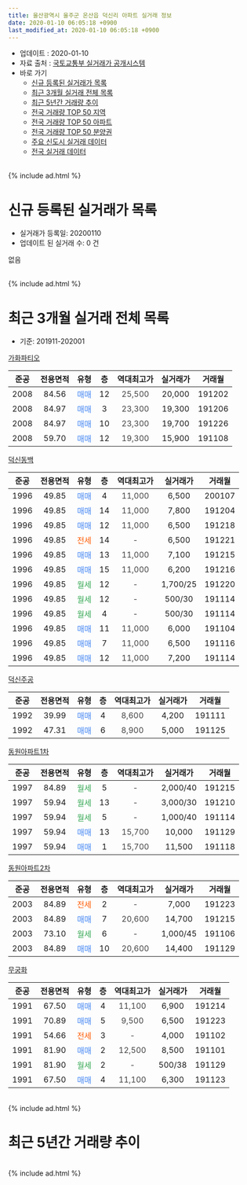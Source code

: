 ```yaml
---
title: 울산광역시 울주군 온산읍 덕신리 아파트 실거래 정보
date: 2020-01-10 06:05:18 +0900
last_modified_at: 2020-01-10 06:05:18 +0900
---
```


* 업데이트 : 2020-01-10
* 자료 출처 : [국토교통부 실거래가 공개시스템](http://rt.molit.go.kr)
* 바로 가기
    * [신규 등록된 실거래가 목록](#신규-등록된-실거래가-목록)
    * [최근 3개월 실거래 전체 목록](#최근-3개월-실거래-전체-목록)
    * [최근 5년간 거래량 추이](#최근-5년간-거래량-추이)
    * [전국 거래량 TOP 50 지역](https://inasie.github.io/apt-trade-info/최근-3개월-전국에서-가장-거래가-많이-발생한-지역)
    * [전국 거래량 TOP 50 아파트](https://inasie.github.io/apt-trade-info/최근-3개월-전국에서-가장-거래가-많이-발생한-아파트)
    * [전국 거래량 TOP 50 분양권](https://inasie.github.io/apt-trade-info/최근-3개월-전국에서-가장-거래가-많이-발생한-분양권)
    * [주요 신도시 실거래 데이터](https://inasie.github.io/apt-trade-info/주요-신도시)
    * [전국 실거래 데이터](https://inasie.github.io/apt-trade-info/전국)
<br>
{% include ad.html %}
<br>

# 신규 등록된 실거래가 목록
* 실거래가 등록일: 20200110
* 업데이트 된 실거래 수: 0 건

없음

<br>
{% include ad.html %}
<br>

# 최근 3개월 실거래 전체 목록
* 기준: 201911-202001


[가화파티오](https://search.naver.com/search.naver?query=%EC%9A%B8%EC%82%B0%EA%B4%91%EC%97%AD%EC%8B%9C+%EC%9A%B8%EC%A3%BC%EA%B5%B0+%EC%98%A8%EC%82%B0%EC%9D%8D+%EB%8D%95%EC%8B%A0%EB%A6%AC+%EA%B0%80%ED%99%94%ED%8C%8C%ED%8B%B0%EC%98%A4)

|준공|전용면적|유형|층|역대최고가|실거래가|거래월|
|:---:|:---:|:---:|:---:|:---:|:---:|:---:|
|2008|84.56|<span style="color:#4285f3">매매</span>|12|<span style="color:#444444">25,500</span>|20,000|191202|
|2008|84.97|<span style="color:#4285f3">매매</span>|3|<span style="color:#444444">23,300</span>|19,300|191206|
|2008|84.97|<span style="color:#4285f3">매매</span>|10|<span style="color:#444444">23,300</span>|19,700|191226|
|2008|59.70|<span style="color:#4285f3">매매</span>|12|<span style="color:#444444">19,300</span>|15,900|191108|

[덕신동백](https://search.naver.com/search.naver?query=%EC%9A%B8%EC%82%B0%EA%B4%91%EC%97%AD%EC%8B%9C+%EC%9A%B8%EC%A3%BC%EA%B5%B0+%EC%98%A8%EC%82%B0%EC%9D%8D+%EB%8D%95%EC%8B%A0%EB%A6%AC+%EB%8D%95%EC%8B%A0%EB%8F%99%EB%B0%B1)

|준공|전용면적|유형|층|역대최고가|실거래가|거래월|
|:---:|:---:|:---:|:---:|:---:|:---:|:---:|
|1996|49.85|<span style="color:#4285f3">매매</span>|4|<span style="color:#444444">11,000</span>|6,500|200107|
|1996|49.85|<span style="color:#4285f3">매매</span>|14|<span style="color:#444444">11,000</span>|7,800|191204|
|1996|49.85|<span style="color:#4285f3">매매</span>|12|<span style="color:#444444">11,000</span>|6,500|191218|
|1996|49.85|<span style="color:#ff5a00">전세</span>|14|<span style="color:#444444">-</span>|6,500|191221|
|1996|49.85|<span style="color:#4285f3">매매</span>|13|<span style="color:#444444">11,000</span>|7,100|191215|
|1996|49.85|<span style="color:#4285f3">매매</span>|15|<span style="color:#444444">11,000</span>|6,200|191216|
|1996|49.85|<span style="color:#34a853">월세</span>|12|<span style="color:#444444">-</span>|1,700/25|191220|
|1996|49.85|<span style="color:#34a853">월세</span>|12|<span style="color:#444444">-</span>|500/30|191114|
|1996|49.85|<span style="color:#34a853">월세</span>|4|<span style="color:#444444">-</span>|500/30|191114|
|1996|49.85|<span style="color:#4285f3">매매</span>|11|<span style="color:#444444">11,000</span>|6,000|191104|
|1996|49.85|<span style="color:#4285f3">매매</span>|7|<span style="color:#444444">11,000</span>|6,500|191116|
|1996|49.85|<span style="color:#4285f3">매매</span>|12|<span style="color:#444444">11,000</span>|7,200|191114|

[덕신주공](https://search.naver.com/search.naver?query=%EC%9A%B8%EC%82%B0%EA%B4%91%EC%97%AD%EC%8B%9C+%EC%9A%B8%EC%A3%BC%EA%B5%B0+%EC%98%A8%EC%82%B0%EC%9D%8D+%EB%8D%95%EC%8B%A0%EB%A6%AC+%EB%8D%95%EC%8B%A0%EC%A3%BC%EA%B3%B5)

|준공|전용면적|유형|층|역대최고가|실거래가|거래월|
|:---:|:---:|:---:|:---:|:---:|:---:|:---:|
|1992|39.99|<span style="color:#4285f3">매매</span>|4|<span style="color:#444444">8,600</span>|4,200|191111|
|1992|47.31|<span style="color:#4285f3">매매</span>|6|<span style="color:#444444">8,900</span>|5,000|191125|

[동원아파트1차](https://search.naver.com/search.naver?query=%EC%9A%B8%EC%82%B0%EA%B4%91%EC%97%AD%EC%8B%9C+%EC%9A%B8%EC%A3%BC%EA%B5%B0+%EC%98%A8%EC%82%B0%EC%9D%8D+%EB%8D%95%EC%8B%A0%EB%A6%AC+%EB%8F%99%EC%9B%90%EC%95%84%ED%8C%8C%ED%8A%B81%EC%B0%A8)

|준공|전용면적|유형|층|역대최고가|실거래가|거래월|
|:---:|:---:|:---:|:---:|:---:|:---:|:---:|
|1997|84.89|<span style="color:#34a853">월세</span>|5|<span style="color:#444444">-</span>|2,000/40|191215|
|1997|59.94|<span style="color:#34a853">월세</span>|13|<span style="color:#444444">-</span>|3,000/30|191210|
|1997|59.94|<span style="color:#34a853">월세</span>|5|<span style="color:#444444">-</span>|1,000/40|191114|
|1997|59.94|<span style="color:#4285f3">매매</span>|13|<span style="color:#444444">15,700</span>|10,000|191129|
|1997|59.94|<span style="color:#4285f3">매매</span>|1|<span style="color:#444444">15,700</span>|11,500|191118|

[동원아파트2차](https://search.naver.com/search.naver?query=%EC%9A%B8%EC%82%B0%EA%B4%91%EC%97%AD%EC%8B%9C+%EC%9A%B8%EC%A3%BC%EA%B5%B0+%EC%98%A8%EC%82%B0%EC%9D%8D+%EB%8D%95%EC%8B%A0%EB%A6%AC+%EB%8F%99%EC%9B%90%EC%95%84%ED%8C%8C%ED%8A%B82%EC%B0%A8)

|준공|전용면적|유형|층|역대최고가|실거래가|거래월|
|:---:|:---:|:---:|:---:|:---:|:---:|:---:|
|2003|84.89|<span style="color:#ff5a00">전세</span>|2|<span style="color:#444444">-</span>|7,000|191223|
|2003|84.89|<span style="color:#4285f3">매매</span>|7|<span style="color:#444444">20,600</span>|14,700|191215|
|2003|73.10|<span style="color:#34a853">월세</span>|6|<span style="color:#444444">-</span>|1,000/45|191106|
|2003|84.89|<span style="color:#4285f3">매매</span>|10|<span style="color:#444444">20,600</span>|14,400|191129|

[무궁화](https://search.naver.com/search.naver?query=%EC%9A%B8%EC%82%B0%EA%B4%91%EC%97%AD%EC%8B%9C+%EC%9A%B8%EC%A3%BC%EA%B5%B0+%EC%98%A8%EC%82%B0%EC%9D%8D+%EB%8D%95%EC%8B%A0%EB%A6%AC+%EB%AC%B4%EA%B6%81%ED%99%94)

|준공|전용면적|유형|층|역대최고가|실거래가|거래월|
|:---:|:---:|:---:|:---:|:---:|:---:|:---:|
|1991|67.50|<span style="color:#4285f3">매매</span>|4|<span style="color:#444444">11,100</span>|6,900|191214|
|1991|70.89|<span style="color:#4285f3">매매</span>|5|<span style="color:#444444">9,500</span>|6,500|191223|
|1991|54.66|<span style="color:#ff5a00">전세</span>|3|<span style="color:#444444">-</span>|4,000|191102|
|1991|81.90|<span style="color:#4285f3">매매</span>|2|<span style="color:#444444">12,500</span>|8,500|191101|
|1991|81.90|<span style="color:#34a853">월세</span>|2|<span style="color:#444444">-</span>|500/38|191129|
|1991|67.50|<span style="color:#4285f3">매매</span>|4|<span style="color:#444444">11,100</span>|6,300|191123|


<br>
{% include ad.html %}
<br>

# 최근 5년간 거래량 추이


<div style="width:100%;">
    <canvas id="deal_progress" height="200"></canvas>
</div>

<script>
new Chart(document.getElementById("deal_progress"), {
    type: 'line',
    data: {
        labels: ['201501','201502','201503','201504','201505','201506','201507','201508','201509','201510','201511','201512','201601','201602','201603','201604','201605','201606','201607','201608','201609','201610','201611','201612','201701','201702','201703','201704','201705','201706','201707','201708','201709','201710','201711','201712','201801','201802','201803','201804','201805','201806','201807','201808','201809','201810','201811','201812','201901','201902','201903','201904','201905','201906','201907','201908','201909','201910','201911','201912','202001'],
        datasets: [{
            label: '매매',
            pointRadius: 1,
            data: [19, 15, 32, 25, 15, 25, 15, 22, 28, 18, 19, 19, 15, 10, 35, 21, 15, 9, 14, 17, 4, 11, 10, 18, 12, 10, 10, 10, 11, 10, 12, 7, 8, 10, 10, 5, 10, 5, 17, 8, 8, 5, 10, 7, 9, 11, 9, 6, 7, 12, 20, 6, 11, 10, 4, 11, 10, 10, 11, 10, 1],
            borderColor: "rgba(255, 201, 14, 1)",
            backgroundColor: "rgba(255, 201, 14, 0.5)",
            fill: false,
            lineTension: 0
        },{
            label: '전월세',
            pointRadius: 1,
            data: [4, 7, 6, 3, 9, 7, 10, 6, 13, 14, 10, 10, 8, 3, 11, 5, 4, 10, 10, 6, 8, 9, 9, 4, 5, 6, 6, 5, 10, 11, 3, 7, 8, 7, 9, 3, 3, 2, 9, 8, 7, 8, 4, 3, 6, 10, 9, 4, 10, 7, 6, 7, 6, 5, 10, 3, 3, 9, 6, 5, 0],
            borderColor: "rgba(0, 141, 185, 1)",
            backgroundColor: "rgba(0, 141, 185, 0.5)",
            fill: false,
            lineTension: 0
        }
        ]
    },
    options: {
        responsive: true,
        title: {
            display: false
        },
        tooltips: {
            mode: 'index',
            intersect: false
        },
        hover: {
            mode: 'nearest',
            intersect: true
        },
        scales: {
            xAxes: [{
                display: true,
                scaleLabel: {
                    display: true,
                    labelString: '년/월'
                }
            }],
            yAxes: [{
                display: true,
                ticks: {
                    suggestedMin: 0,
                },
                scaleLabel: {
                    display: true,
                    labelString: '실거래 수'
                }
            }]
        }
    }
});

</script>


<br>
{% include ad.html %}
<br>

